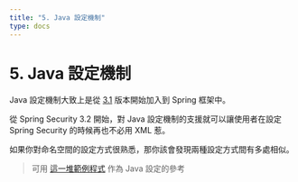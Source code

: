 ```yaml
---
title: "5. Java 設定機制"
type: docs
---
```


# 5. Java 設定機制

Java 設定機制大致上是從 [3.1](https://docs.spring.io/spring/docs/3.1.x/spring-framework-reference/html/beans.html#beans-java) 版本開始加入到 Spring 框架中。

從 Spring Security 3.2 開始，對 Java 設定機制的支援就可以讓使用者在設定 Spring Security 的時候再也不必用 XML 惹。

如果你對命名空間的設定方式很熟悉，那你該會發現兩種設定方式間有多處相似。

> 可用 [這一堆範例程式](https://github.com/spring-projects/spring-security/tree/master/samples/javaconfig) 作為 Java 設定的參考